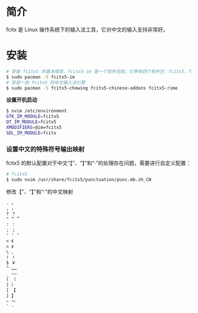 # 简介

fcitx 是 Linux 操作系统下的输入法工具，它对中文的输入支持非常好。

# 安装

```bash
# 安装 fcitx5 的基本框架，fcitx5-im 是一个软件包组，它带有四个软件包：fcitx5、fcitx5-qt、fcitx-configtool、fcitx5-gtk
$ sudo pacman -S fcitx5-im
# 安装一些 fcitx5 的中文输入法引擎
$ sudo pacman -S fcitx5-chewing fcitx5-chinese-addons fcitx5-rime
```

**设置开机启动**

```bash
$ nvim /etc/environment
GTK_IM_MODULE=fcitx5
QT_IM_MODULE=fcitx5
XMODIFIERS=@im=fcitx5
SDL_IM_MODULE=fcitx
```

### 设置中文的特殊符号输出映射

fcitx5 的默认配置对于中文“【”、“】”和“·”的处理存在问题，需要进行自定义配置：

```bash
# fcitx5
$ sudo nvim /usr/share/fcitx5/punctuation/punc.mb.zh_CN
```

修改【”、“】”和“·”的中文映射

```txt
. 。
, ，
? ？
" “ ”
: ：
; ；
' ‘ ’
< 《
> 》
\ 、
! ！
$ ￥
^ ……
_ ——
( （
) ）
[ 【
] 】
~ ～
` ·
```
